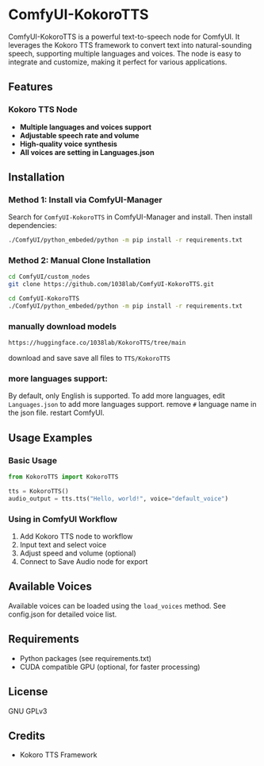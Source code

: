 # ComfyUI-KokoroTTS

ComfyUI-KokoroTTS is a powerful text-to-speech node for ComfyUI. It leverages the Kokoro TTS framework to convert text into natural-sounding speech, supporting multiple languages and voices. The node is easy to integrate and customize, making it perfect for various applications.

## Features

### Kokoro TTS Node
- **Multiple languages and voices support**
- **Adjustable speech rate and volume**
- **High-quality voice synthesis**
- **All voices are setting in Languages.json**

## Installation

### Method 1: Install via ComfyUI-Manager
Search for `ComfyUI-KokoroTTS` in ComfyUI-Manager and install.
Then install dependencies:
```bash
./ComfyUI/python_embeded/python -m pip install -r requirements.txt
```

### Method 2: Manual Clone Installation
```bash
cd ComfyUI/custom_nodes
git clone https://github.com/1038lab/ComfyUI-KokoroTTS.git

cd ComfyUI-KokoroTTS
./ComfyUI/python_embeded/python -m pip install -r requirements.txt
```
### manually download models
```bash
https://huggingface.co/1038lab/KokoroTTS/tree/main
```
download and save save all files to `TTS/KokoroTTS`

### more languages support:
By default, only English is supported. To add more languages, edit `Languages.json` to add more languages support. remove `#` language name in the json file. restart ComfyUI.

## Usage Examples

### Basic Usage
```python
from KokoroTTS import KokoroTTS

tts = KokoroTTS()
audio_output = tts.tts("Hello, world!", voice="default_voice")
```

### Using in ComfyUI Workflow
1. Add Kokoro TTS node to workflow
2. Input text and select voice
3. Adjust speed and volume (optional)
4. Connect to Save Audio node for export

## Available Voices

Available voices can be loaded using the `load_voices` method. See config.json for detailed voice list.

## Requirements
- Python packages (see requirements.txt)
- CUDA compatible GPU (optional, for faster processing)

## License
GNU GPLv3

## Credits
- Kokoro TTS Framework
